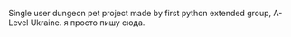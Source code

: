 Single user dungeon pet project made by first python extended group, A-Level Ukraine.
я просто пишу сюда.
